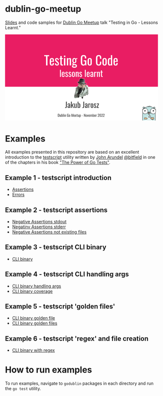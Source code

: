 # dublin-go-meetup

[Slides](bin/TestingInGo.pdf) and code samples for [Dublin Go Meetup](https://www.meetup.com/goireland/events/289521947/) talk "Testing in Go - Lessons Learnt."

[![Presentation](bin/TestinginGo.png)](bin/TestingInGo.pdf)



# Examples

All examples presented in this repository are based on an excellent introduction to the [testscript](https://pkg.go.dev/github.com/rogpeppe/go-internal/testscript) utility written by [John Arundel](https://bitfieldconsulting.com) [@bitfield](https://github.com/bitfield) in one of the chapters in his book ["The Power of Go Tests"](https://bitfieldconsulting.com/books/tests-print).

## Example 1 - testscript introduction

- [Assertions](code/example01/EXAMPLE_1.md)
- [Errors](code/example01/EXAMPLE_2.md)

## Example 2 - testscript assertions

- [Negative Assertions stdout](code/example02/EXAMPLE_1.md)
- [Negatinv Assertions stderr](code/example02/EXAMPLE_2.md)
- [Negative Assertions not existing files](code/example02/EXAMPLE_3.md)

## Example 3 - testscript CLI binary

- [CLI binary](code/example03/EXAMPLE_1.md)

## Example 4 - testscript CLI handling args

- [CLI binary handling args](code/example04/EXAMPLE_1.md)
- [CLI binary coverage](code/example04/EXAMPLE_2.md)

## Example 5 - testscript 'golden files'

- [CLI binary golden file](code/example05/EXAMPLE_1.md)
- [CLI binary golden files](code/example05/EXAMPLE_2.md)

## Example 6 - testscript 'regex' and file creation

- [CLI binary with regex](code/example06/EXAMPLE_1.md)


# How to run examples

To run examples, navigate to `godublin` packages in each directory and run the `go test` utility.
